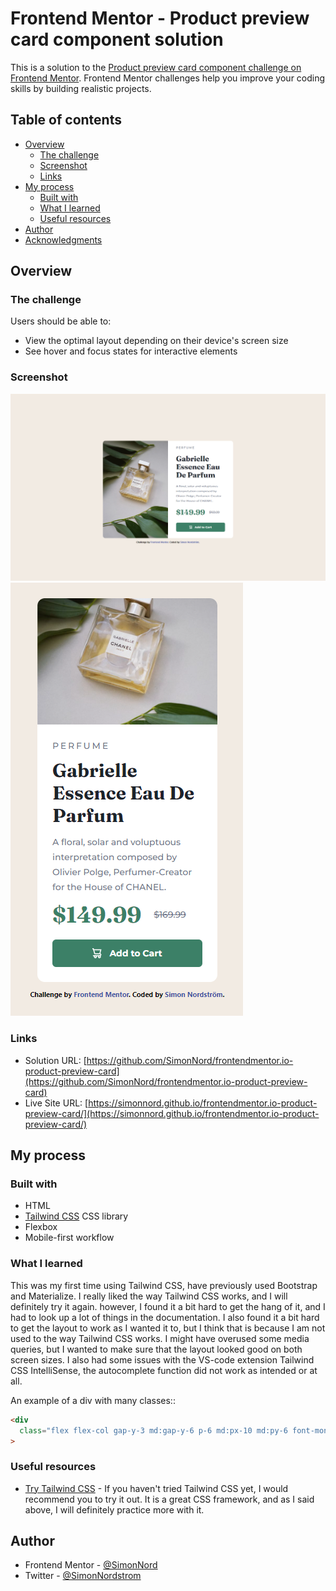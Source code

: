 # Frontend Mentor - Product preview card component solution

This is a solution to the [Product preview card component challenge on Frontend Mentor](https://www.frontendmentor.io/challenges/product-preview-card-component-GO7UmttRfa). Frontend Mentor challenges help you improve your coding skills by building realistic projects.

## Table of contents

- [Overview](#overview)
  - [The challenge](#the-challenge)
  - [Screenshot](#screenshot)
  - [Links](#links)
- [My process](#my-process)
  - [Built with](#built-with)
  - [What I learned](#what-i-learned)
  - [Useful resources](#useful-resources)
- [Author](#author)
- [Acknowledgments](#acknowledgments)


## Overview

### The challenge

Users should be able to:

- View the optimal layout depending on their device's screen size
- See hover and focus states for interactive elements

### Screenshot

![desktop-solution](./images/solution-desktop.png)
![mobile-solution](./images/solution-mobile.png)

### Links

- Solution URL: [https://github.com/SimonNord/frontendmentor.io-product-preview-card](https://github.com/SimonNord/frontendmentor.io-product-preview-card)
- Live Site URL: [https://simonnord.github.io/frontendmentor.io-product-preview-card/](https://simonnord.github.io/frontendmentor.io-product-preview-card/)

## My process

### Built with

- HTML
- [Tailwind CSS](https://tailwindcss.com/) CSS library
- Flexbox
- Mobile-first workflow

### What I learned

This was my first time using Tailwind CSS, have previously used Bootstrap and Materialize. I really liked the way Tailwind CSS works, and I will definitely try it again. however, I found it a bit hard to get the hang of it, and I had to look up a lot of things in the documentation. I also found it a bit hard to get the layout to work as I wanted it to, but I think that is because I am not used to the way Tailwind CSS works. I might have overused some media queries, but I wanted to make sure that the layout looked good on both screen sizes.
I also had some issues with the VS-code extension Tailwind CSS IntelliSense, the autocomplete function did not work as intended or at all.

An example of a div with many classes::

```html
<div
  class="flex flex-col gap-y-3 md:gap-y-6 p-6 md:px-10 md:py-6 font-montserrat text-sm text-grayBlue md:w-80"
>
```

### Useful resources

- [Try Tailwind CSS](https://tailwindcss.com/) - If you haven't tried Tailwind CSS yet, I would recommend you to try it out. It is a great CSS framework, and as I said above, I will definitely practice more with it.

## Author

- Frontend Mentor - [@SimonNord](https://www.frontendmentor.io/profile/SimonNord)
- Twitter - [@SimonNordstrom](https://www.twitter.com/SimonNordstrom)
